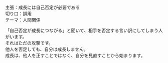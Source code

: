 主張：成長には自己否定が必要である  
切り口：誤用  
テーマ：人間関係  

「自己否定が成長につながる」と聞いて、相手を否定する言い訳にしてしまう人がいます。  
それはただの攻撃です。  
他人を否定しても、自分は成長しません。  
成長は、他人を正すことではなく、自分を見直すことから始まります。
